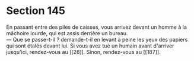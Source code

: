 # Section 145

En passant entre des piles de caisses, vous arrivez devant un homme à la mâchoire lourde, qui est assis derrière un bureau.  
— Que se passe-t-il ? demande-t-il en levant à peine les yeux des papiers qui sont étalés devant lui. Si vous avez tué un humain avant d'arriver jusqu'ici, rendez-vous au [[28]]. Sinon, rendez-vous au [[187]].